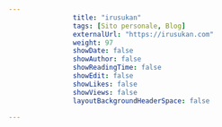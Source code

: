 ---
                title: "irusukan"
                tags: [Sito personale, Blog]
                externalUrl: "https://irusukan.com"
                weight: 97
                showDate: false
                showAuthor: false
                showReadingTime: false
                showEdit: false
                showLikes: false
                showViews: false
                layoutBackgroundHeaderSpace: false
                ---

